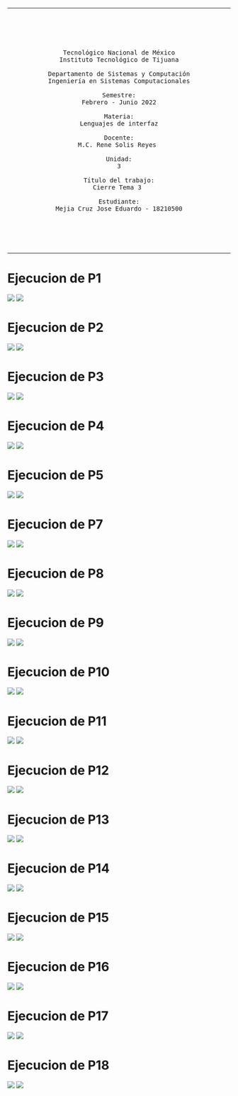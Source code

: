 ------

<pre>

	<p align=center>

Tecnológico Nacional de México
Instituto Tecnológico de Tijuana

Departamento de Sistemas y Computación
Ingeniería en Sistemas Computacionales

Semestre:
Febrero - Junio 2022

Materia:
Lenguajes de interfaz

Docente:
M.C. Rene Solis Reyes 

Unidad:
3

Título del trabajo:
Cierre Tema 3 

Estudiante:
Mejia Cruz Jose Eduardo - 18210500

	</p>

</pre>

---

# Ejecucion de P1

![](images/p1-run.png)
![](images/p1-gdb.png)

# Ejecucion de P2

![](images/p2-run.png)
![](images/p2-gdb.png)

# Ejecucion de P3

![](images/p3-run.png)
![](images/p3-gdb.png)

# Ejecucion de P4

![](images/p4-run.png)
![](images/p4-gdb.png)

# Ejecucion de P5

![](images/p5-run.png)
![](images/p5-gdb.png)

# Ejecucion de P7

![](images/p7-run.png)
![](images/p7-gdb.png)

# Ejecucion de P8

![](images/p8-run.png)
![](images/p8-gdb.png)

# Ejecucion de P9

![](images/p9-run.png)
![](images/p9-gdb.png)

# Ejecucion de P10

![](images/p10-run.png)
![](images/p10-gdb.png)

# Ejecucion de P11

![](images/p11-run.png)
![](images/p11-gdb.png)

# Ejecucion de P12

![](images/p12-run.png)
![](images/p12-gdb.png)

# Ejecucion de P13

![](images/p13-run.png)
![](images/p13-gdb.png)

# Ejecucion de P14

![](images/p14-run.png)
![](images/p14-gdb.png)

# Ejecucion de P15

![](images/p15-run.png)
![](images/p15-gdb.png)

# Ejecucion de P16

![](images/p16-run.png)
![](images/p16-gdb.png)

# Ejecucion de P17

![](images/p17-run.png)
![](images/p17-gdb.png)

# Ejecucion de P18

![](images/p18-run.png)
![](images/p18-gdb.png)
